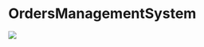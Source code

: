 # OrdersManagementSystem
<image src="https://github.com/StupeniNET/OrdersManagementSystem/blob/master/Screenshots/Dashboard.PNG"/>
